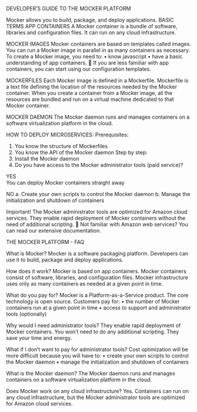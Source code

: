 DEVELOPER’S GUIDE TO THE MOCKER PLATFORM

Mocker allows you to build, package, and deploy applications.
BASIC TERMS 
APP CONTAINERS	A Mocker container is a bundle of software, libraries and configuration files. It can run on any cloud infrastructure.

MOCKER IMAGES	Mocker containers are based on templates called images. You can run a Mocker image in parallel in as many containers as necessary.
To create a Mocker image, you need to:
•	know javascript
•	have a basic understanding of app containers. 
	If you are less familiar with app containers, you can start using our configuration templates.

MOCKERFILES	Each Mocker image is defined in a Mockerfile. Mockerfile is a text file defining the location of the resources needed by the Mocker container. 
When you create a container from a Mocker image, all the resources are bundled and run on a virtual machine dedicated to that Mocker container.

MOCKER DAEMON	The Mocker daemon runs and manages containers on a software virtualization platform in the cloud.

HOW TO DEPLOY MICROSERVICES:
	Prerequisites:
1.	You know the structure of Mockerfiles
2.	You know the API of the Mocker daemon
Step by step:
1.	Install the Mocker daemon
2.	Do you have access to the Mocker administrator tools (paid service)?

YES						
You can deploy Mocker containers straight away

NO
a. Create your own scripts to control the Mocker daemon
b. Manage the initialization and shutdown of containers
	 


Important!
The Mocker administrator tools are optimized for Amazon cloud services. They enable rapid deployment of Mocker containers without the need of additional scripting. 
	Not familiar with Amazon web services? You can read our extensive documentation.


THE MOCKER PLATFORM - FAQ

What is Mocker?
Mocker is a software packaging platform. Developers can use it to build, package and deploy applications. 

How does it work?
Mocker is based on app containers. Mocker containers consist of software, libraries, and configuration files. Mocker infrastructure uses only as many containers as needed at a given point in time.

What do you pay for?
Mocker is a Platform-as-a-Service product. The core technology is open source. Customers pay for: 
•	the number of Mocker containers run at a given point in time
•	access to support and administrator tools (optionally)

Why would I need administrator tools?
They enable rapid deployment of Mocker containers. You won’t need to do any additional scripting. They save your time and energy.

What if I don’t want to pay for administrator tools?
Cost optimization will be more difficult because you will have to:
•	create your own scripts to control the Mocker daemon
•	manage the initialization and shutdown of containers

What is the Mocker daemon?
The Mocker daemon runs and manages containers on a software virtualization platform in the cloud.

Does Mocker work on any cloud infrastructure?
Yes. Containers can run on any cloud infrastructure, but the Mocker administrator tools are optimized for Amazon cloud services. 



